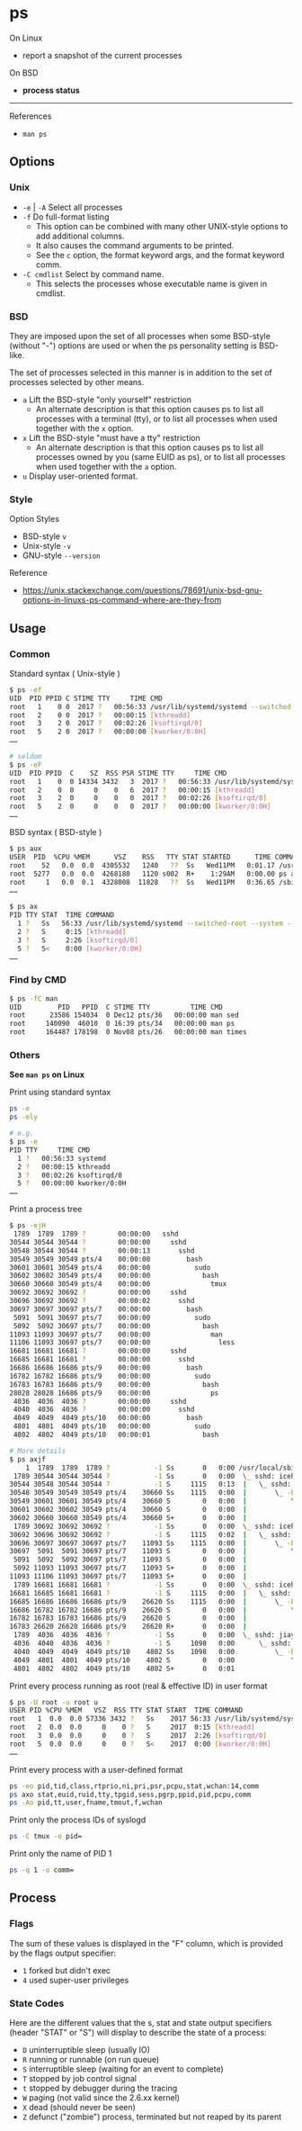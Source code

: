 # ps

On Linux

- report a snapshot of the current processes

On BSD

- **process status**

---

References

- `man ps`

## Options

### Unix

- `-e` | `-A` Select all processes
- `-f` Do full-format listing
    - This option can be combined with many other UNIX-style options to add additional columns.
    - It also causes the command arguments to be printed.
    - See the `c` option, the format keyword args, and the format keyword comm.
- `-C cmdlist` Select by command name.
    - This selects the processes whose executable name is given in cmdlist.

### BSD

They are imposed upon the set of all processes when some BSD-style (without "-") options are used or when the ps personality setting is BSD-like.

The set of processes selected in this manner is in addition to the set of processes selected by other means.

- `a` Lift the BSD-style "only yourself" restriction
    - An alternate description is that this option causes ps to list all processes with a terminal (tty), or to list all processes when used together with the `x` option.
- `x` Lift the BSD-style "must have a tty" restriction
    - An alternate description is that this option causes ps to list all processes owned by you (same EUID as ps), or to list all processes when used together with the `a` option.
- `u` Display user-oriented format.

### Style

Option Styles

- BSD-style `v`
- Unix-style `-v`
- GNU-style `--version`

Reference

- https://unix.stackexchange.com/questions/78691/unix-bsd-gnu-options-in-linuxs-ps-command-where-are-they-from

## Usage

### Common

Standard syntax ( Unix-style )

```bash
$ ps -ef
UID  PID PPID C STIME TTY     TIME CMD
root   1    0 0  2017 ?   00:56:33 /usr/lib/systemd/systemd --switched-root --system --deserialize 24
root   2    0 0  2017 ?   00:00:15 [kthreadd]
root   3    2 0  2017 ?   00:02:26 [ksoftirqd/0]
root   5    2 0  2017 ?   00:00:00 [kworker/0:0H]
……

# seldom
$ ps -eF
UID  PID PPID  C    SZ  RSS PSR STIME TTY     TIME CMD
root   1    0  0 14334 3432   3  2017 ?   00:56:33 /usr/lib/systemd/systemd --switched-root --system --deserialize 24
root   2    0  0     0    0   6  2017 ?   00:00:15 [kthreadd]
root   3    2  0     0    0   0  2017 ?   00:02:26 [ksoftirqd/0]
root   5    2  0     0    0   0  2017 ?   00:00:00 [kworker/0:0H]
……
```

BSD syntax ( BSD-style )

```bash
$ ps aux
USER  PID  %CPU %MEM      VSZ    RSS   TTY STAT STARTED      TIME COMMAND
root    52   0.0  0.0  4305532   1240   ??  Ss   Wed11PM   0:01.17 /usr/sbin/syslogd
root  5277   0.0  0.0  4268180   1120 s002  R+    1:29AM   0:00.00 ps aux
root     1   0.0  0.1  4328008  11828   ??  Ss   Wed11PM   0:36.65 /sbin/launchd
……

$ ps ax
PID TTY STAT  TIME COMMAND
  1 ?   Ss   56:33 /usr/lib/systemd/systemd --switched-root --system --deserialize 24
  2 ?   S     0:15 [kthreadd]
  3 ?   S     2:26 [ksoftirqd/0]
  5 ?   S<    0:00 [kworker/0:0H]
……
```

### Find by CMD

```bash
$ ps -fC man
UID         PID   PPID  C STIME TTY          TIME CMD
root      23586 154034  0 Dec12 pts/36   00:00:00 man sed
root     140090  46010  0 16:39 pts/34   00:00:00 man ps
root     164487 178198  0 Nov08 pts/26   00:00:00 man times
```

### Others

**See `man ps` on Linux**

Print using standard syntax

```bash
ps -e
ps -ely

# e.g.
$ ps -e
PID TTY     TIME CMD
  1 ?   00:56:33 systemd
  2 ?   00:00:15 kthreadd
  3 ?   00:02:26 ksoftirqd/0
  5 ?   00:00:00 kworker/0:0H
……
```

Print a process tree

```bash
$ ps -ejH
 1789  1789  1789 ?        00:00:00   sshd
30544 30544 30544 ?        00:00:00     sshd
30548 30544 30544 ?        00:00:13       sshd
30549 30549 30549 pts/4    00:00:00         bash
30601 30601 30549 pts/4    00:00:00           sudo
30602 30602 30549 pts/4    00:00:00             bash
30660 30660 30549 pts/4    00:00:00               tmux
30692 30692 30692 ?        00:00:00     sshd
30696 30692 30692 ?        00:00:02       sshd
30697 30697 30697 pts/7    00:00:00         bash
 5091  5091 30697 pts/7    00:00:00           sudo
 5092  5092 30697 pts/7    00:00:00             bash
11093 11093 30697 pts/7    00:00:00               man
11106 11093 30697 pts/7    00:00:00                 less
16681 16681 16681 ?        00:00:00     sshd
16685 16681 16681 ?        00:00:00       sshd
16686 16686 16686 pts/9    00:00:00         bash
16782 16782 16686 pts/9    00:00:00           sudo
16783 16783 16686 pts/9    00:00:00             bash
28028 28028 16686 pts/9    00:00:00               ps
 4036  4036  4036 ?        00:00:00     sshd
 4040  4036  4036 ?        00:00:00       sshd
 4049  4049  4049 pts/10   00:00:00         bash
 4801  4801  4049 pts/10   00:00:00           sudo
 4802  4802  4049 pts/10   00:00:01             bash

# More details
$ ps axjf
    1  1789  1789  1789 ?           -1 Ss       0   0:00 /usr/local/sbin/sshd -D
 1789 30544 30544 30544 ?           -1 Ss       0   0:00  \_ sshd: icehe [priv]
30544 30548 30544 30544 ?           -1 S     1115   0:13  |   \_ sshd: icehe@pts/4
30548 30549 30549 30549 pts/4    30660 Ss    1115   0:00  |       \_ -bash
30549 30601 30601 30549 pts/4    30660 S        0   0:00  |           \_ sudo -s
30601 30602 30602 30549 pts/4    30660 S        0   0:00  |               \_ /bin/bash
30602 30660 30660 30549 pts/4    30660 S+       0   0:00  |                   \_ tmux attach-session -t 0
 1789 30692 30692 30692 ?           -1 Ss       0   0:00  \_ sshd: icehe [priv]
30692 30696 30692 30692 ?           -1 S     1115   0:02  |   \_ sshd: icehe@pts/7
30696 30697 30697 30697 pts/7    11093 Ss    1115   0:00  |       \_ -bash
30697  5091  5091 30697 pts/7    11093 S        0   0:00  |           \_ sudo -s
 5091  5092  5092 30697 pts/7    11093 S        0   0:00  |               \_ /bin/bash
 5092 11093 11093 30697 pts/7    11093 S+       0   0:00  |                   \_ man ps
11093 11106 11093 30697 pts/7    11093 S+       0   0:00  |                       \_ less -s
 1789 16681 16681 16681 ?           -1 Ss       0   0:00  \_ sshd: icehe [priv]
16681 16685 16681 16681 ?           -1 S     1115   0:00  |   \_ sshd: icehe@pts/9
16685 16686 16686 16686 pts/9    26620 Ss    1115   0:00  |       \_ -bash
16686 16782 16782 16686 pts/9    26620 S        0   0:00  |           \_ sudo -s
16782 16783 16783 16686 pts/9    26620 S        0   0:00  |               \_ /bin/bash
16783 26620 26620 16686 pts/9    26620 R+       0   0:00  |                   \_ ps axjf
 1789  4036  4036  4036 ?           -1 Ss       0   0:00  \_ sshd: jiayue7 [priv]
 4036  4040  4036  4036 ?           -1 S     1098   0:00      \_ sshd: jiayue7@pts/10
 4040  4049  4049  4049 pts/10    4802 Ss    1098   0:00          \_ -bash
 4049  4801  4801  4049 pts/10    4802 S        0   0:00              \_ sudo -s
 4801  4802  4802  4049 pts/10    4802 S+       0   0:01                  \_ /bin/bash
```

Print every process running as root (real & effective ID) in user format

```bash
$ ps -U root -u root u
USER PID %CPU %MEM   VSZ  RSS TTY STAT START  TIME COMMAND
root   1  0.0  0.0 57336 3432 ?   Ss    2017 56:33 /usr/lib/systemd/systemd --switched-root --system --deserialize 24
root   2  0.0  0.0     0    0 ?   S     2017  0:15 [kthreadd]
root   3  0.0  0.0     0    0 ?   S     2017  2:26 [ksoftirqd/0]
root   5  0.0  0.0     0    0 ?   S<    2017  0:00 [kworker/0:0H]
……
```

Print every process with a user-defined format

```bash
ps -eo pid,tid,class,rtprio,ni,pri,psr,pcpu,stat,wchan:14,comm
ps axo stat,euid,ruid,tty,tpgid,sess,pgrp,ppid,pid,pcpu,comm
ps -Ao pid,tt,user,fname,tmout,f,wchan
```

Print only the process IDs of syslogd

```bash
ps -C tmux -o pid=
```

Print only the name of PID 1

```bash
ps -q 1 -o comm=
```

## Process

### Flags

The sum of these values is displayed in the "F" column, which is provided by the flags output specifier:

- `1` forked but didn't exec
- `4` used super-user privileges

### State Codes

Here are the different values that the s, stat and state output specifiers (header "STAT" or "S") will display to
describe the state of a process:

- `D` uninterruptible sleep (usually IO)
- `R` running or runnable (on run queue)
- `S` interruptible sleep (waiting for an event to complete)
- `T` stopped by job control signal
- `t` stopped by debugger during the tracing
- `W` paging (not valid since the 2.6.xx kernel)
- `X` dead (should never be seen)
- `Z` defunct ("zombie") process, terminated but not reaped by its parent

